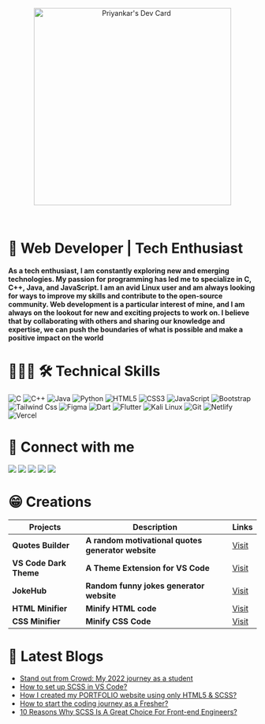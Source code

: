 

<p align="center">
<a href="https://app.daily.dev/priyankarpal"><img src="https://github.com/priyankarpal/priyankarpal/blob/main/devcard.svg" width="400" alt="Priyankar's Dev Card"/></a>

</p>
&nbsp
<h1 >🚀 Web Developer | Tech Enthusiast  </h1>
<h4>
As a tech enthusiast, I am constantly exploring new and emerging technologies. My passion for programming has led me to specialize in C, C++, Java, and JavaScript. I am an avid Linux user and am always looking for ways to improve my skills and contribute to the open-source community. Web development is a particular interest of mine, and I am always on the lookout for new and exciting projects to work on. I believe that by collaborating with others and sharing our knowledge and expertise, we can push the boundaries of what is possible and make a positive impact on the world
</h4>

<h1 >🧑🏻‍💻 🛠 Technical Skills</h1>

<p >
        <img alt="C" src="https://img.shields.io/badge/c-%2300599C.svg?&style=for-the-badge&logo=c&logoColor=white" />
        <img alt="C++" src="https://img.shields.io/badge/c++-%2300599C.svg?&style=for-the-badge&logo=c%2B%2B&ogoColor=white" />
        <img alt="Java" src="https://img.shields.io/badge/java-%23ED8B00.svg?&style=for-the-badge&logo=java&logoColor=white" />
        <img alt="Python" src="https://img.shields.io/badge/python-%2314354C.svg?style=for-the-badge&logo=python&logoColor=white"/>
        <img alt="HTML5" src="https://img.shields.io/badge/html5-%23E34F26.svg?&style=for-the-badge&logo=html5&logoColor=white" />
        <img alt="CSS3" src="https://img.shields.io/badge/css3-%231572B6.svg?&style=for-the-badge&logo=css3&logoColor=white" />
        <img alt="JavaScript" src="https://img.shields.io/badge/javascript-%23323330.svg?&style=for-the-badge&logo=javascript&logoColor=%23F7DF1E" />
        <img alt="Bootstrap" src="https://img.shields.io/badge/Bootstrap-7952B3.svg?style=for-the-badge&logo=Bootstrap&logoColor=white" />
        <img alt="Tailwind Css" src="https://img.shields.io/badge/Tailwind%20CSS-06B6D4.svg?style=for-the-badge&logo=Tailwind-CSS&logoColor=white" />
        <img alt="Figma" src="https://img.shields.io/badge/Figma-F24E1E.svg?style=for-the-badge&logo=Figma&logoColor=white" />
        <img alt="Dart" src="https://img.shields.io/badge/Dart-0175C2.svg?style=for-the-badge&logo=Dart&logoColor=white" />
        <img alt="Flutter" src="https://img.shields.io/badge/Flutter-02569B?style=for-the-badge&logo=flutter&logoColor=white" />
        <img alt="Kali Linux" src="https://img.shields.io/badge/Kali%20Linux-557C94.svg?style=for-the-badge&logo=Kali-Linux&logoColor=white" />
        <img alt="Git" src="https://img.shields.io/badge/Git-F05032.svg?style=for-the-badge&logo=Git&logoColor=white" />
        <img alt="Netlify" src="https://img.shields.io/badge/Netlify-00C7B7.svg?style=for-the-badge&logo=Netlify&logoColor=white" />
        <img alt="Vercel" src="https://img.shields.io/badge/Vercel-000000.svg?style=for-the-badge&logo=Vercel&logoColor=white" />
</p>

<h1 >🤝 Connect with me </h1>
<p > 
<a href="https://www.github.com/priyankarpal" target="_blank" rel="noreferrer"><img src="https://img.shields.io/badge/GitHub-181717.svg?style=for-the-badge&logo=GitHub&logoColor=white" /></a> 
<a href="https://priyankarpal.hashnode.dev" target="_blank" rel="noreferrer"><img src="https://img.shields.io/badge/Hashnode-2962FF.svg?style=for-the-badge&logo=Hashnode&logoColor=white" /></a> 
<a href="http://www.instagram.com/priyankarpal1" target="_blank" rel="noreferrer"><img src="https://img.shields.io/badge/Instagram-E4405F.svg?style=for-the-badge&logo=Instagram&logoColor=white"  /></a> 
<a href="https://www.linkedin.com/in/priyankarpal" target="_blank" rel="noreferrer"><img src="https://img.shields.io/badge/LinkedIn-0A66C2.svg?style=for-the-badge&logo=LinkedIn&logoColor=white" /></a> 
<a href="https://www.twitter.com/priyankarpal" target="_blank" rel="noreferrer"><img src="https://img.shields.io/badge/Twitter-1DA1F2.svg?style=for-the-badge&logo=Twitter&logoColor=white"  /></a>
</p>
<h1>😁 Creations </h1>

<p>

| Projects               | Description| Links                                                                                        |
| ---------------------- | -------------------------------------------------- | -------------------------------------------------------------------------------------------- |
| **Quotes Builder**     | **A random motivational quotes generator website** | [Visit ](https://quotebuilder.vercel.app/)                                                   |     |
| **VS Code Dark Theme** | **A Theme Extension for VS Code**                  | [Visit](https://marketplace.visualstudio.com/items?itemName=PriyankarPal.darkthemeforvscode) |     |
| **JokeHub**            | **Random funny jokes generator website**           | [Visit](https://jokeshub.vercel.app/)                                                        |     |
| **HTML Minifier**      | **Minify HTML code**                               | [Visit](https://html-minify.vercel.app/)                                                     |     |
| **CSS Minifier**       | **Minify CSS Code**                                | [Visit](https://css-minifier.vercel.app/)                                                    |     |

</p>

# 📕 Latest Blogs

<!-- BLOG-POST-LIST:START -->
- [Stand out from Crowd: My 2022 journey as a student](https://priyankarpal.hashnode.dev/stand-out-from-crowd-my-2022-journey-as-a-student)
- [How to set up SCSS in VS Code?](https://priyankarpal.hashnode.dev/how-to-set-up-scss-in-vs-code)
- [How I created my PORTFOLIO website using only HTML5 &amp; SCSS?](https://priyankarpal.hashnode.dev/how-i-created-my-portfolio-website-using-only-html5-scss)
- [How to start the coding journey as a Fresher?](https://priyankarpal.hashnode.dev/how-to-start-the-coding-journey-as-a-fresher)
- [10 Reasons Why SCSS Is A Great Choice For Front-end Engineers?](https://priyankarpal.hashnode.dev/10-reasons-why-scss-is-a-great-choice-for-front-end-engineers)
<!-- BLOG-POST-LIST:END -->
